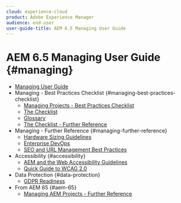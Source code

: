```yaml
---
cloud: experience-cloud
product: Adobe Experience Manager
audience: end-user
user-guide-title: AEM 6.5 Managing User Guide
---
```


# AEM 6.5 Managing User Guide {#managing}

+ [Managing User Guide](home.md)
+ Managing - Best Practices Checklist {#managing-best-practices-checklist}
  + [Managing Projects - Best Practices Checklist](best-practices.md)
  + [The Checklist](best-practices-checklist.md)
  + [Glossary](best-practices-glossary.md)
  + [The Checklist - Further Reference](best-practices-further-reference.md)
+ Managing - Further Reference {#managing-further-reference}
  + [Hardware Sizing Guidelines](hardware-sizing-guidelines.md)
  + [Enterprise DevOps](enterprise-devops.md)
  + [SEO and URL Management Best Practices](seo-and-url-management.md)
+ Accessibility {#accessibility}
  + [AEM and the Web Accessibility Guidelines](web-accessibility.md)
  + [Quick Guide to WCAG 2.0](qg-wcag.md)
+ Data Protection {#data-protection}
  + [GDPR Readiness](gdpr-compliance.md)
+ From AEM 65 {#aem-65}
    + [Managing AEM Projects - Further Reference](/help/managing/manage-reference.md)